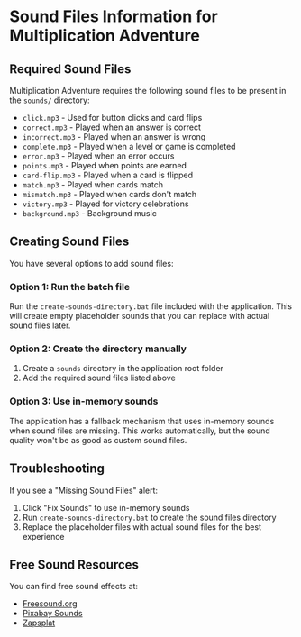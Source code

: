 # Sound Files Information for Multiplication Adventure

## Required Sound Files

Multiplication Adventure requires the following sound files to be present in the `sounds/` directory:

- `click.mp3` - Used for button clicks and card flips
- `correct.mp3` - Played when an answer is correct
- `incorrect.mp3` - Played when an answer is wrong
- `complete.mp3` - Played when a level or game is completed
- `error.mp3` - Played when an error occurs
- `points.mp3` - Played when points are earned
- `card-flip.mp3` - Played when a card is flipped
- `match.mp3` - Played when cards match
- `mismatch.mp3` - Played when cards don't match
- `victory.mp3` - Played for victory celebrations
- `background.mp3` - Background music

## Creating Sound Files

You have several options to add sound files:

### Option 1: Run the batch file

Run the `create-sounds-directory.bat` file included with the application. This will create empty placeholder sounds that you can replace with actual sound files later.

### Option 2: Create the directory manually

1. Create a `sounds` directory in the application root folder
2. Add the required sound files listed above

### Option 3: Use in-memory sounds

The application has a fallback mechanism that uses in-memory sounds when sound files are missing. This works automatically, but the sound quality won't be as good as custom sound files.

## Troubleshooting

If you see a "Missing Sound Files" alert:

1. Click "Fix Sounds" to use in-memory sounds
2. Run `create-sounds-directory.bat` to create the sound files directory
3. Replace the placeholder files with actual sound files for the best experience

## Free Sound Resources

You can find free sound effects at:
- [Freesound.org](https://freesound.org/)
- [Pixabay Sounds](https://pixabay.com/sound-effects/)
- [Zapsplat](https://www.zapsplat.com/)
